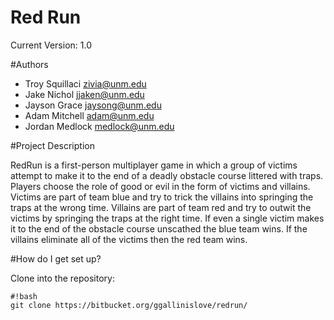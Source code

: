 # Red Run
Current Version: 1.0

#Authors
* Troy Squillaci <zivia@unm.edu>
* Jake Nichol <jjaken@unm.edu>
* Jayson Grace <jaysong@unm.edu>
* Adam Mitchell <adam@unm.edu>
* Jordan Medlock <medlock@unm.edu>

#Project Description

RedRun is a first-person multiplayer game in which a group of victims attempt to make it to the end of a deadly obstacle course littered with traps. Players choose the role of good or evil in the form of victims and villains. Victims are part of team blue and try to trick the villains into springing the traps at the wrong time. Villains are part of team red and try to outwit the victims by springing the traps at the right time. If even a single victim makes it to the end of the obstacle course unscathed the blue team wins. If the villains eliminate all of the victims then the red team wins.

#How do I get set up?

Clone into the repository:

```
#!bash
git clone https://bitbucket.org/ggallinislove/redrun/

```